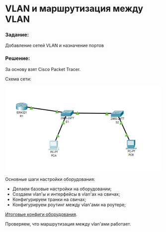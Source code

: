 # VLAN и маршрутизация между VLAN

###  Задание:
Добавление сетей VLAN и назначение портов

###  Решение:
За основу взят Cisco Packet Tracer.

Схема сети:

![](https://github.com/irvin232/OTUS-network-engineer/blob/master/labs/lab01/network%20topology.png)

Основные шаги настройки оборудования:
- Делаем базовые настройки на оборудовании;
- Создаем vlan'ы и интерфейсы в vlan'ах на свичах;
- Конфигурируем транки на свичах;
- Конфигурируем роутинг между vlan'ами на роутере;

[Итоговые конфиги оборудования](https://github.com/irvin232/OTUS-network-engineer/tree/master/labs/lab01/Configs).

Проверяем, что маршрутизация между vlan'ами работает.
